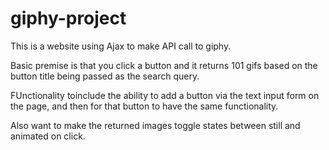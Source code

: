 # giphy-project

This is a website using Ajax to make API call to giphy.

Basic premise is that you click a button and it returns 101 gifs based on the button title being passed as the search query.

FUnctionality toinclude the ability to add a button via the text input form on the page, and then for that button to have the same functionality.

Also want to make the returned images toggle states between still and animated on click.

